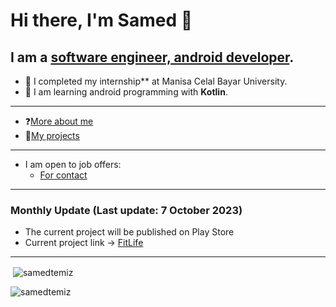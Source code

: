 # Hi there, I'm Samed 👋
## I am a [software engineer, android developer](https://www.linkedin.com/in/samed-temiz-389aa0196/).
- 🔭 I completed my internship** at Manisa Celal Bayar University.
- 🌱 I am learning android programming with **Kotlin**.
  
---

- ❓[More about me](https://linktr.ee/SamedTemiz)
- 💼[My projects](https://github.com/SamedTemiz?tab=repositories)

---

- I am open to job offers:
  - [For contact](https://www.linkedin.com/in/samed-temiz-389aa0196/)
  
---

### Monthly Update (Last update: 7 October 2023) 

- The current project will be published on Play Store
- Current project link -> [FitLife](https://github.com/SamedTemiz/FitLife)

---

<p>&nbsp;<img align="center" src="https://github-readme-stats.vercel.app/api?username=samedtemiz&show_icons=true&locale=en" alt="samedtemiz" /></p>

<p><img align="left" src="https://github-readme-stats.vercel.app/api/top-langs?username=samedtemiz&show_icons=true&locale=en&layout=compact" alt="samedtemiz" /></p>
